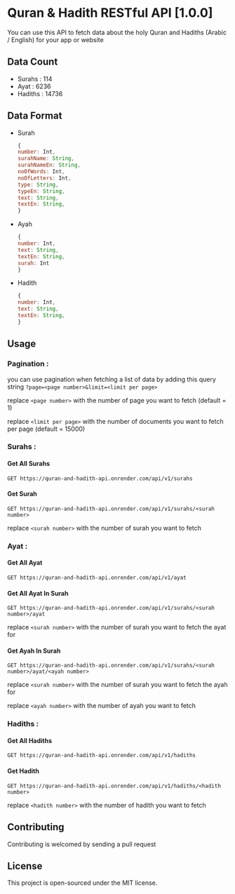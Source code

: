 # Quran & Hadith RESTful API [1.0.0]

You can use this API to fetch data about the holy Quran and Hadiths (Arabic / English) for your app or website

## Data Count

- Surahs : 114
- Ayat : 6236
- Hadiths : 14736

## Data Format

- Surah

  ```JavaScript
  {
  number: Int,
  surahName: String,
  surahNameEn: String,
  noOfWords: Int,
  noOfLetters: Int,
  type: String,
  typeEn: String,
  text: String,
  textEn: String,
  }
  ```

- Ayah

  ```JavaScript
  {
  number: Int,
  text: String,
  textEn: String,
  surah: Int
  }
  ```

- Hadith

  ```JavaScript
  {
  number: Int,
  text: String,
  textEn: String,
  }
  ```

## Usage

### Pagination :

you can use pagination when fetching a list of data by adding this query string `?page=<page number>&limit=<limit per page>`

replace `<page number>` with the number of page you want to fetch (default = 1)

replace `<limit per page>` with the number of documents you want to fetch per page (default = 15000)

### Surahs :

#### Get All Surahs

`GET https://quran-and-hadith-api.onrender.com/api/v1/surahs`

#### Get Surah

`GET https://quran-and-hadith-api.onrender.com/api/v1/surahs/<surah number>`

replace `<surah number>` with the number of surah you want to fetch

### Ayat :

#### Get All Ayat

`GET https://quran-and-hadith-api.onrender.com/api/v1/ayat`

#### Get All Ayat In Surah

`GET https://quran-and-hadith-api.onrender.com/api/v1/surahs/<surah number>/ayat`

replace `<surah number>` with the number of surah you want to fetch the ayat for

#### Get Ayah In Surah

`GET https://quran-and-hadith-api.onrender.com/api/v1/surahs/<surah number>/ayat/<ayah number>`

replace `<surah number>` with the number of surah you want to fetch the ayah for

replace `<ayah number>` with the number of ayah you want to fetch

### Hadiths :

#### Get All Hadiths

`GET https://quran-and-hadith-api.onrender.com/api/v1/hadiths`

#### Get Hadith

`GET https://quran-and-hadith-api.onrender.com/api/v1/hadiths/<hadith number>`

replace `<hadith number>` with the number of hadith you want to fetch

## Contributing

Contributing is welcomed by sending a pull request

## License

This project is open-sourced under the MIT license.
